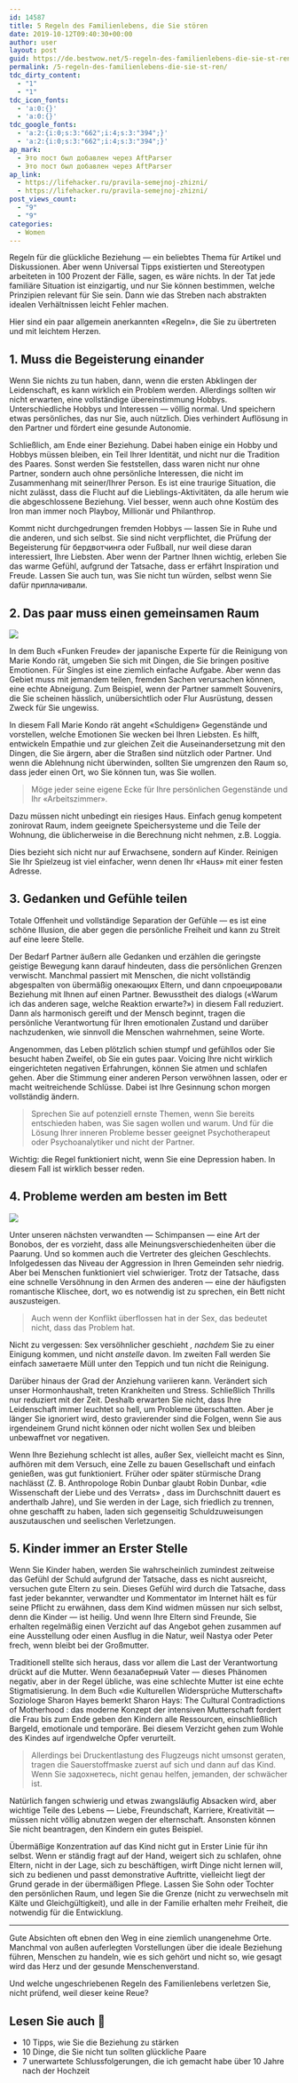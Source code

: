 ```yaml
---
id: 14587
title: 5 Regeln des Familienlebens, die Sie stören
date: 2019-10-12T09:40:30+00:00
author: user
layout: post
guid: https://de.bestwow.net/5-regeln-des-familienlebens-die-sie-st-ren/
permalink: /5-regeln-des-familienlebens-die-sie-st-ren/
tdc_dirty_content:
  - "1"
  - "1"
tdc_icon_fonts:
  - 'a:0:{}'
  - 'a:0:{}'
tdc_google_fonts:
  - 'a:2:{i:0;s:3:"662";i:4;s:3:"394";}'
  - 'a:2:{i:0;s:3:"662";i:4;s:3:"394";}'
ap_mark:
  - Это пост был добавлен через AftParser
  - Это пост был добавлен через AftParser
ap_link:
  - https://lifehacker.ru/pravila-semejnoj-zhizni/
  - https://lifehacker.ru/pravila-semejnoj-zhizni/
post_views_count:
  - "9"
  - "9"
categories:
  - Women
---
```

Regeln für die glückliche Beziehung — ein beliebtes Thema für Artikel und Diskussionen. Aber wenn Universal Tipps existierten und Stereotypen arbeiteten in 100 Prozent der Fälle, sagen, es wäre nichts. In der Tat jede familiäre Situation ist einzigartig, und nur Sie können bestimmen, welche Prinzipien relevant für Sie sein. Dann wie das Streben nach abstrakten idealen Verhältnissen leicht Fehler machen.

Hier sind ein paar allgemein anerkannten «Regeln», die Sie zu übertreten und mit leichtem Herzen.

## 1. Muss die Begeisterung einander

Wenn Sie nichts zu tun haben, dann, wenn die ersten Abklingen der Leidenschaft, es kann wirklich ein Problem werden. Allerdings sollten wir nicht erwarten, eine vollständige übereinstimmung Hobbys. Unterschiedliche Hobbys und Interessen — völlig normal. Und speichern etwas persönliches, das nur Sie, auch nützlich. Dies verhindert Auflösung in den Partner und fördert eine gesunde Autonomie.

Schließlich, am Ende einer Beziehung. Dabei haben einige ein Hobby und Hobbys müssen bleiben, ein Teil Ihrer Identität, und nicht nur die Tradition des Paares. Sonst werden Sie feststellen, dass waren nicht nur ohne Partner, sondern auch ohne persönliche Interessen, die nicht im Zusammenhang mit seiner/Ihrer Person. Es ist eine traurige Situation, die nicht zulässt, dass die Flucht auf die Lieblings-Aktivitäten, da alle herum wie die abgeschlossene Beziehung. Viel besser, wenn auch ohne Kostüm des Iron man immer noch Playboy, Millionär und Philanthrop.

Kommt nicht durchgedrungen fremden Hobbys — lassen Sie in Ruhe und die anderen, und sich selbst. Sie sind nicht verpflichtet, die Prüfung der Begeisterung für бердвотчинга oder Fußball, nur weil diese daran interessiert, Ihre Liebsten. Aber wenn der Partner Ihnen wichtig, erleben Sie das warme Gefühl, aufgrund der Tatsache, dass er erfährt Inspiration und Freude. Lassen Sie auch tun, was Sie nicht tun würden, selbst wenn Sie dafür приплачивали.

## 2. Das paar muss einen gemeinsamen Raum

![](https://de.bestwow.net/wp-content/uploads/2019/10/5-pravil-semeynoy-zhizni-kotorye-mozhno-narushit-1.jpeg) 

In dem Buch «Funken Freude» der japanische Experte für die Reinigung von Marie Kondo rät, umgeben Sie sich mit Dingen, die Sie bringen positive Emotionen. Für Singles ist eine ziemlich einfache Aufgabe. Aber wenn das Gebiet muss mit jemandem teilen, fremden Sachen verursachen können, eine echte Abneigung. Zum Beispiel, wenn der Partner sammelt Souvenirs, die Sie scheinen hässlich, unübersichtlich oder Flur Ausrüstung, dessen Zweck für Sie ungewiss.

In diesem Fall Marie Kondo rät angeht «Schuldigen» Gegenstände und vorstellen, welche Emotionen Sie wecken bei Ihren Liebsten. Es hilft, entwickeln Empathie und zur gleichen Zeit die Auseinandersetzung mit den Dingen, die Sie ärgern, aber die Straßen sind nützlich oder Partner. Und wenn die Ablehnung nicht überwinden, sollten Sie umgrenzen den Raum so, dass jeder einen Ort, wo Sie können tun, was Sie wollen.

> Möge jeder seine eigene Ecke für Ihre persönlichen Gegenstände und Ihr «Arbeitszimmer».

Dazu müssen nicht unbedingt ein riesiges Haus. Einfach genug kompetent zonirovat Raum, indem geeignete Speichersysteme und die Teile der Wohnung, die üblicherweise in die Berechnung nicht nehmen, z.B. Loggia.

Dies bezieht sich nicht nur auf Erwachsene, sondern auf Kinder. Reinigen Sie Ihr Spielzeug ist viel einfacher, wenn denen Ihr «Haus» mit einer festen Adresse.

## 3. Gedanken und Gefühle teilen

Totale Offenheit und vollständige Separation der Gefühle — es ist eine schöne Illusion, die aber gegen die persönliche Freiheit und kann zu Streit auf eine leere Stelle.

Der Bedarf Partner äußern alle Gedanken und erzählen die geringste geistige Bewegung kann darauf hindeuten, dass die persönlichen Grenzen verwischt. Manchmal passiert mit Menschen, die nicht vollständig abgespalten von übermäßig опекающих Eltern, und dann спроецировали Beziehung mit Ihnen auf einen Partner. Bewusstheit des dialogs («Warum ich das anderen sage, welche Reaktion erwarte?») in diesem Fall reduziert. Dann als harmonisch gereift und der Mensch beginnt, tragen die persönliche Verantwortung für Ihren emotionalen Zustand und darüber nachzudenken, wie sinnvoll die Menschen wahrnehmen, seine Worte.

Angenommen, das Leben plötzlich schien stumpf und gefühllos oder Sie besucht haben Zweifel, ob Sie ein gutes paar. Voicing Ihre nicht wirklich eingerichteten negativen Erfahrungen, können Sie atmen und schlafen gehen. Aber die Stimmung einer anderen Person verwöhnen lassen, oder er macht weitreichende Schlüsse. Dabei ist Ihre Gesinnung schon morgen vollständig ändern.

> Sprechen Sie auf potenziell ernste Themen, wenn Sie bereits entschieden haben, was Sie sagen wollen und warum. Und für die Lösung Ihrer inneren Probleme besser geeignet Psychotherapeut oder Psychoanalytiker und nicht der Partner.

Wichtig: die Regel funktioniert nicht, wenn Sie eine Depression haben. In diesem Fall ist wirklich besser reden.

## 4. Probleme werden am besten im Bett

![](https://de.bestwow.net/wp-content/uploads/2019/10/5-pravil-semeynoy-zhizni-kotorye-mozhno-narushit-2.jpeg) 

Unter unseren nächsten verwandten — Schimpansen — eine Art der Bonobos, der es vorzieht, dass alle Meinungsverschiedenheiten über die Paarung. Und so kommen auch die Vertreter des gleichen Geschlechts. Infolgedessen das Niveau der Aggression in Ihren Gemeinden sehr niedrig. Aber bei Menschen funktioniert viel schwieriger. Trotz der Tatsache, dass eine schnelle Versöhnung in den Armen des anderen — eine der häufigsten romantische Klischee, dort, wo es notwendig ist zu sprechen, ein Bett nicht auszusteigen.

> Auch wenn der Konflikt überflossen hat in der Sex, das bedeutet nicht, dass das Problem hat.

Nicht zu vergessen: Sex versöhnlicher geschieht _, nachdem_ Sie zu einer Einigung kommen, und nicht _anstelle_ davon. Im zweiten Fall werden Sie einfach заметаете Müll unter den Teppich und tun nicht die Reinigung.

Darüber hinaus der Grad der Anziehung variieren kann. Verändert sich unser Hormonhaushalt, treten Krankheiten und Stress. Schließlich Thrills nur reduziert mit der Zeit. Deshalb erwarten Sie nicht, dass Ihre Leidenschaft immer leuchtet so hell, um Probleme überschatten. Aber je länger Sie ignoriert wird, desto gravierender sind die Folgen, wenn Sie aus irgendeinem Grund nicht können oder nicht wollen Sex und bleiben unbewaffnet vor negativen.

Wenn Ihre Beziehung schlecht ist alles, außer Sex, vielleicht macht es Sinn, aufhören mit dem Versuch, eine Zelle zu bauen Gesellschaft und einfach genießen, was gut funktioniert. Früher oder später stürmische Drang nachlässt (Z. B. Anthropologe Robin Dunbar glaubt <span><span> Robin Dunbar, «die Wissenschaft der Liebe und des Verrats» </span> </span>, dass im Durchschnitt dauert es anderthalb Jahre), und Sie werden in der Lage, sich friedlich zu trennen, ohne geschafft zu haben, laden sich gegenseitig Schuldzuweisungen auszutauschen und seelischen Verletzungen.

## 5. Kinder immer an Erster Stelle

Wenn Sie Kinder haben, werden Sie wahrscheinlich zumindest zeitweise das Gefühl der Schuld aufgrund der Tatsache, dass es nicht ausreicht, versuchen gute Eltern zu sein. Dieses Gefühl wird durch die Tatsache, dass fast jeder bekannter, verwandter und Kommentator im Internet hält es für seine Pflicht zu erwähnen, dass dem Kind widmen müssen nur sich selbst, denn die Kinder — ist heilig. Und wenn Ihre Eltern sind Freunde, Sie erhalten regelmäßig einen Verzicht auf das Angebot gehen zusammen auf eine Ausstellung oder einen Ausflug in die Natur, weil Nastya oder Peter frech, wenn bleibt bei der Großmutter.

Traditionell stellte sich heraus, dass vor allem die Last der Verantwortung drückt auf die Mutter. Wenn безалаберный Vater — dieses Phänomen negativ, aber in der Regel übliche, was eine schlechte Mutter ist eine echte Stigmatisierung. In dem Buch «die Kulturellen Widersprüche Mutterschaft» Soziologe Sharon Hayes bemerkt <span><span> Sharon Hays: The Cultural Contradictions of Motherhood </span> </span>: das moderne Konzept der intensiven Mutterschaft fordert die Frau bis zum Ende geben den Kindern alle Ressourcen, einschließlich Bargeld, emotionale und temporäre. Bei diesem Verzicht gehen zum Wohle des Kindes auf irgendwelche Opfer verurteilt.

> Allerdings bei Druckentlastung des Flugzeugs nicht umsonst geraten, tragen die Sauerstoffmaske zuerst auf sich und dann auf das Kind. Wenn Sie задохнетесь, nicht genau helfen, jemanden, der schwächer ist.

Natürlich fangen schwierig und etwas zwangsläufig Absacken wird, aber wichtige Teile des Lebens — Liebe, Freundschaft, Karriere, Kreativität — müssen nicht völlig abnutzen wegen der elternschaft. Ansonsten können Sie nicht beantragen, den Kindern ein gutes Beispiel.

Übermäßige Konzentration auf das Kind nicht gut in Erster Linie für ihn selbst. Wenn er ständig fragt auf der Hand, weigert sich zu schlafen, ohne Eltern, nicht in der Lage, sich zu beschäftigen, wirft Dinge nicht lernen will, sich zu bedienen und passt demonstrative Auftritte, vielleicht liegt der Grund gerade in der übermäßigen Pflege. Lassen Sie Sohn oder Tochter den persönlichen Raum, und legen Sie die Grenze (nicht zu verwechseln mit Kälte und Gleichgültigkeit), und alle in der Familie erhalten mehr Freiheit, die notwendig für die Entwicklung.

* * *

Gute Absichten oft ebnen den Weg in eine ziemlich unangenehme Orte. Manchmal von außen auferlegten Vorstellungen über die ideale Beziehung führen, Menschen zu handeln, wie es sich gehört und nicht so, wie gesagt wird das Herz und der gesunde Menschenverstand.

Und welche ungeschriebenen Regeln des Familienlebens verletzen Sie, nicht prüfend, weil dieser keine Reue?

<div>
  <h2 class="read-also__title">
    <span>Lesen Sie auch</span> <span>🧐 </span>
  </h2>
  
  <ul class="read-also__list">
    <li>
      10 Tipps, wie Sie die Beziehung zu stärken
    </li>
    <li>
      10 Dinge, die Sie nicht tun sollten glückliche Paare
    </li>
    <li>
      7 unerwartete Schlussfolgerungen, die ich gemacht habe über 10 Jahre nach der Hochzeit
    </li>
  </ul>
</div>